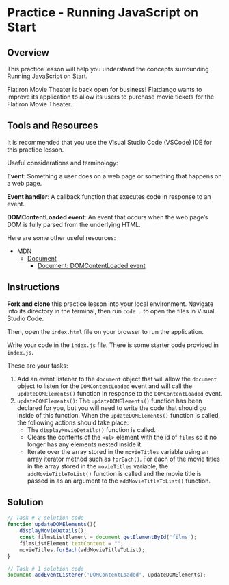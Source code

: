 # Practice - Running JavaScript on Start

## Overview

This practice lesson will help you understand the concepts surrounding Running JavaScript on Start.

Flatiron Movie Theater is back open for business! Flatdango wants to improve its application to allow its users to purchase movie tickets for the Flatiron Movie Theater.

## Tools and Resources

It is recommended that you use the Visual Studio Code (VSCode) IDE for this practice lesson.

Useful considerations and terminology:

**Event**: Something a user does on a web page or something that happens on a web page.

**Event handler**: A callback function that executes code in response to an event.

**DOMContentLoaded event**: An event that occurs when the web page’s DOM is fully parsed from the underlying HTML.

Here are some other useful resources:

- MDN
  - [Document](https://developer.mozilla.org/en-US/docs/Web/API/Document)
    - [Document: DOMContentLoaded event](https://developer.mozilla.org/en-US/docs/Web/API/Document/DOMContentLoaded_event)

## Instructions

**Fork and clone** this practice lesson into your local environment. Navigate into its
directory in the terminal, then run `code .` to open the files in Visual Studio
Code.

Then, open the `index.html` file on your browser to run the application.

Write your code in the `index.js` file. There is some starter code provided in `index.js`.

These are your tasks:

1. Add an event listener to the `document` object that will allow the `document` object to listen for the `DOMContentLoaded` event and will call the `updateDOMElements()` function in response to the `DOMContentLoaded` event.
2. `updateDOMElements()`: The `updateDOMElements()` function has been declared for you, but you will need to write the code that should go inside of this function. When the `updateDOMElements()` function is called, the following actions should take place:
    - The `displayMovieDetails()` function is called.
    - Clears the contents of the `<ul>` element with the id of `films` so it no longer has any elements nested inside it.
    - Iterate over the array stored in the `movieTitles` variable using an array iterator method such as `forEach()`. For each of the movie titles in the array stored in the `movieTitles` variable, the `addMovieTitleToList()` function is called and the movie title is passed in as an argument to the `addMovieTitleToList()` function.

## Solution

```javascript
// Task # 2 solution code
function updateDOMElements(){
    displayMovieDetails();
    const filmsListElement = document.getElementById('films');
    filmsListElement.textContent = "";
    movieTitles.forEach(addMovieTitleToList);
}

// Task # 1 solution code
document.addEventListener('DOMContentLoaded', updateDOMElements);
```
